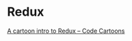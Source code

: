 # Redux

[A cartoon intro to Redux – Code Cartoons](https://code-cartoons.com/a-cartoon-intro-to-redux-3afb775501a6)
